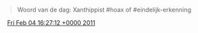 > Woord van de dag: Xanthippist \#hoax of \#eindelijk\-erkenning

<img src="../../media/tweet.ico" width="12" /> [Fri Feb 04 16:27:12 +0000 2011](https://twitter.com/DromerDenker/status/33562223783710720)